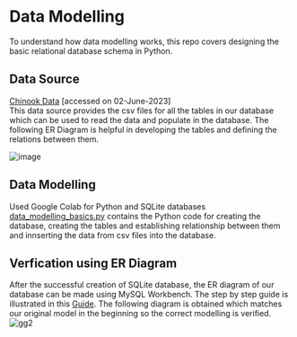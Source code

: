 # Data Modelling 
To understand how data modelling works, this repo covers designing the basic relational database schema in Python.

## Data Source
[Chinook Data](https://github.com/w3c/csvw/tree/gh-pages/examples/tests/scenarios/chinook) [accessed on 02-June-2023]  
This data source provides the csv files for all the tables in our database which can be used to read the data and populate in the database. The following ER Diagram is helpful in developing the tables and defining the relations between them.

![image](https://github.com/SomiaNasir/Data_Modelling_Basics/assets/125132307/9a471321-0f73-4ef2-82e0-7c5927f8b32d)
## Data Modelling
Used Google Colab for Python and SQLite databases  
[data_modelling_basics.py](https://github.com/SomiaNasir/Data_Modelling_Basics/blob/main/data_modelling_basics.py) contains the Python code for creating the database, creating the tables and establishing relationship between them and innserting the data from csv files into the database.
## Verfication using ER Diagram
After the successful creation of SQLite database, the ER diagram of our database can be made using MySQL Workbench. The step by step guide is illustrated in this [Guide](https://github.com/SomiaNasir/Data_Modelling_Basics/blob/main/creating_ER_diagram_guide.md). The following diagram is obtained which matches our original model in the beginning so the correct modelling is verified.  
![gg2](https://github.com/SomiaNasir/Data_Modelling_Basics/assets/125132307/c437ef5a-3218-4ffe-a3df-2b5fd9c71fe4)


